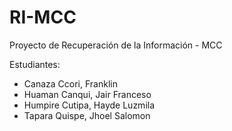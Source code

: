 # RI-MCC
Proyecto de Recuperación de la Información - MCC

Estudiantes:
- Canaza Ccori, Franklin
- Huaman Canqui, Jair Franceso
- Humpire Cutipa, Hayde Luzmila
- Tapara Quispe, Jhoel Salomon
